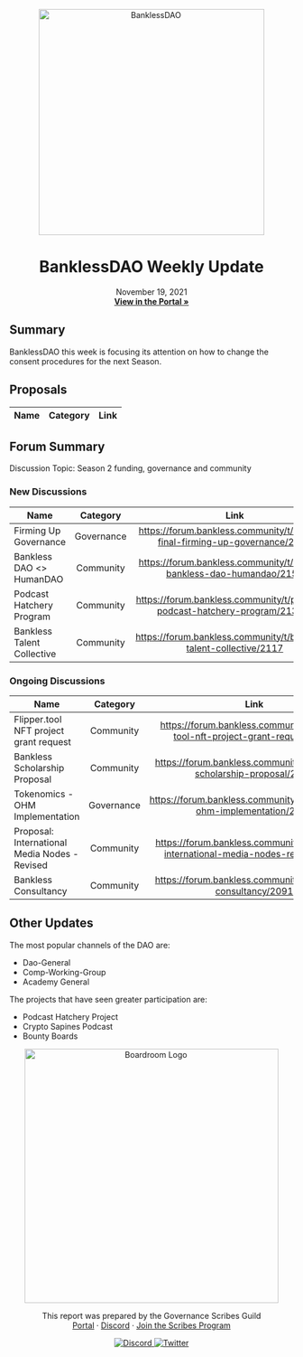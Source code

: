 
<p align="center">
  <a href="http://app.boardroom.info/BanklessDAO">
    <img src="https://www.bankless.community/logo.svg" alt="BanklessDAO" width="400" />
  </a>
  <h1 align="center">BanklessDAO Weekly Update</h1>
  <p align="center">
    November 19, 2021
  <br />
  <a href="http://app.boardroom.info/BanklessDAO"><strong>View in the Portal »</strong></a>
  <br />
  </p>
</p>

## Summary
BanklessDAO this week is focusing its attention on how to change the consent procedures for the next Season.

## Proposals

| Name          | Category      | Link   |
| ------------- |:-------------:| :-----:|

## Forum Summary
Discussion Topic: Season 2 funding, governance and community

### New Discussions

| Name          | Category      | Link   |
| ------------- |:-------------:| :-----:|
| Firming Up Governance | Governance | https://forum.bankless.community/t/draft-3-final-firming-up-governance/2155
| Bankless DAO <> HumanDAO | Community | https://forum.bankless.community/t/draft-1-bankless-dao-humandao/2158
| Podcast Hatchery Program | Community | https://forum.bankless.community/t/proposal-podcast-hatchery-program/2135/1
| Bankless Talent Collective | Community | https://forum.bankless.community/t/bankless-talent-collective/2117

### Ongoing Discussions

| Name          | Category      | Link   |
| ------------- |:-------------:| :-----:|
| Flipper.tool NFT project grant request| Community | https://forum.bankless.community/t/flipper-tool-nft-project-grant-request/2081
| Bankless Scholarship Proposal | Community | https://forum.bankless.community/t/bankless-scholarship-proposal/2061
| Tokenomics - OHM Implementation | Governance | https://forum.bankless.community/t/tokenomics-ohm-implementation/2116
| Proposal: International Media Nodes - Revised | Community | https://forum.bankless.community/t/proposal-international-media-nodes-revised/2020
| Bankless Consultancy | Community | https://forum.bankless.community/t/bankless-consultancy/2091

## Other Updates

The most popular channels of the DAO are:
- Dao-General
- Comp-Working-Group
- Academy General

The projects that have seen greater participation are:
- Podcast Hatchery Project
- Crypto Sapines Podcast
- Bounty Boards

<p align="center">
  <a href="http://app.boardroom.info/">
    <img src="https://i.ibb.co/PFcchnQ/boardroom.png" alt="Boardroom Logo" width="450" />
  </a>
</p>

<p align="center">
	This report was prepared by the Governance Scribes Guild
  <br />
  <a href="http://boardroom.info/">Portal</a>
  ·
  <a href="https://discord.com/invite/tgrTFg9">Discord</a>
  ·
  <a href="https://boardroom.mirror.xyz/JHrN8nVy_J4C7Xzj37zoyPANg0ZnNszhWy9YOZHC0lM">Join the Scribes Program</a>
</p>

<p align="center">
  <a href="https://discord.gg/CEZ8WfuK8s">
    <img src="https://img.shields.io/badge/Discord-Join-7289da?style=for-the-badge&logo=discord&logoColor=white" alt="Discord" />
  </a>
  <a href="https://twitter.com/boardroom_info">
    <img src="https://img.shields.io/badge/Twitter-Follow-1da1f2?style=for-the-badge&logo=twitter&logoColor=white" alt="Twitter" />
  </a>
</p>